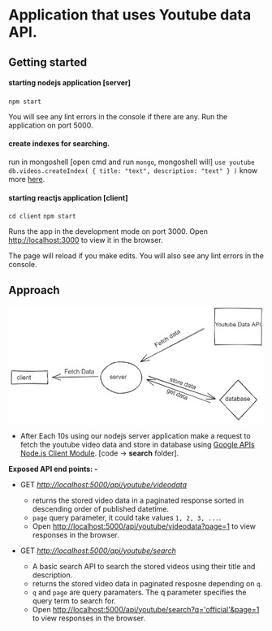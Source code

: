 # Application that uses Youtube data API.

## Getting started

#### starting nodejs application [server]

`npm start`

You will see any lint errors in the console if there are any.
Run the application on port 5000.

#### create indexes for searching.

run in mongoshell [open cmd and run `mongo`, mongoshell will]
`use youtube`
`db.videos.createIndex( { title: "text", description: "text" } )`
know more [here](https://docs.mongodb.com/manual/text-search/).

#### starting reactjs application [client]

`cd client`
`npm start`

Runs the app in the development mode on port 3000.
Open [http://localhost:3000](http://localhost:3000) to view it in the browser.

The page will reload if you make edits.
You will also see any lint errors in the console.

## Approach

![alt text](./diagram.png)

- After Each 10s using our nodejs server application make a request to fetch the youtube video data and store in database using [Google APIs Node.js Client Module](https://github.com/googleapis/google-api-nodejs-client). [code -> **search** folder].

**Exposed API end points: -**

- GET _[http://localhost:5000/api/youtube/videodata](http://localhost:5000/api/youtube/videodata)_

  - returns the stored video data in a paginated response sorted in descending order of published datetime.
  - `page` query parameter, it could take values `1, 2, 3, ...`.
  - Open [http://localhost:5000/api/youtube/videodata?page=1](http://localhost:5000/api/youtube/videodata?page=1) to view responses in the browser.

- GET _[http://localhost:5000/api/youtube/search](http://localhost:5000/api/youtube/search)_
  - A basic search API to search the stored videos using their title and description.
  - returns the stored video data in paginated resposne depending on `q`.
  - `q` and `page` are query paramaters. The q parameter specifies the query term to search for.
  - Open [http://localhost:5000/api/youtube/search?q='official'&page=1](http://localhost:5000/api/youtube/search?q='official'&page=1) to view responses in the browser.
